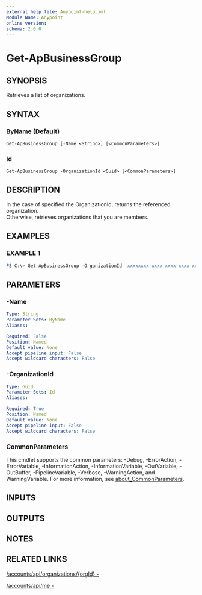 ```yaml
---
external help file: Anypoint-help.xml
Module Name: Anypoint
online version:
schema: 2.0.0
---
```


# Get-ApBusinessGroup

## SYNOPSIS
Retrieves a list of organizations.

## SYNTAX

### ByName (Default)
```
Get-ApBusinessGroup [-Name <String>] [<CommonParameters>]
```

### Id
```
Get-ApBusinessGroup -OrganizationId <Guid> [<CommonParameters>]
```

## DESCRIPTION
In the case of specified the OrganizationId, returns the referenced organization.  
Otherwise, retrieves organizations that you are members.

## EXAMPLES

### EXAMPLE 1
```powershell
PS C:\> Get-ApBusinessGroup -OrganizationId 'xxxxxxxx-xxxx-xxxx-xxxx-xxxxxxxxxxxx'
```

## PARAMETERS

### -Name

```yaml
Type: String
Parameter Sets: ByName
Aliases:

Required: False
Position: Named
Default value: None
Accept pipeline input: False
Accept wildcard characters: False
```

### -OrganizationId

```yaml
Type: Guid
Parameter Sets: Id
Aliases:

Required: True
Position: Named
Default value: None
Accept pipeline input: False
Accept wildcard characters: False
```

### CommonParameters
This cmdlet supports the common parameters: -Debug, -ErrorAction, -ErrorVariable, -InformationAction, -InformationVariable, -OutVariable, -OutBuffer, -PipelineVariable, -Verbose, -WarningAction, and -WarningVariable. For more information, see [about_CommonParameters](http://go.microsoft.com/fwlink/?LinkID=113216).

## INPUTS

## OUTPUTS

## NOTES

## RELATED LINKS

[/accounts/api/organizations/{orgId} - ](https://bit.ly/3kbIzKs)

[/accounts/api/me - ](https://bit.ly/2RjzoLr)
